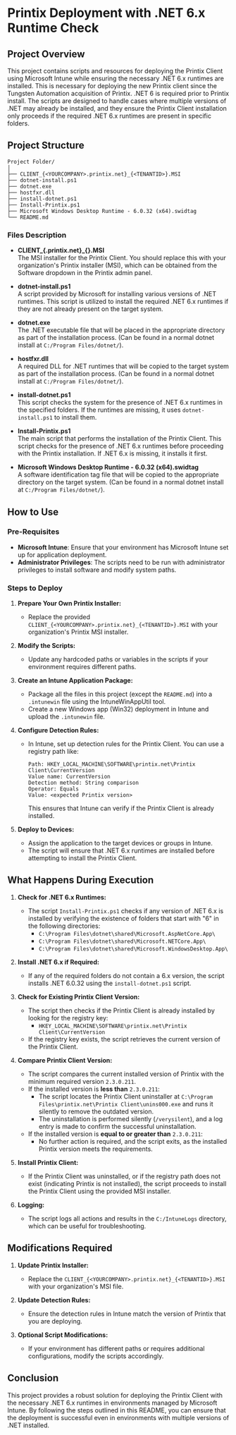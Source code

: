 # Printix Deployment with .NET 6.x Runtime Check

## Project Overview

This project contains scripts and resources for deploying the Printix Client using Microsoft Intune while ensuring the necessary .NET 6.x runtimes are installed. This is necessary for deploying the new Printix client since the Tungsten Automation acquisition of Printix. .NET 6 is required prior to Printix install.
The scripts are designed to handle cases where multiple versions of .NET may already be installed, and they ensure the Printix Client installation only proceeds if the required .NET 6.x runtimes are present in specific folders.

## Project Structure

```
Project Folder/
│
├── CLIENT_{<YOURCOMPANY>.printix.net}_{<TENANTID>}.MSI
├── dotnet-install.ps1
├── dotnet.exe
├── hostfxr.dll
├── install-dotnet.ps1
├── Install-Printix.ps1
├── Microsoft Windows Desktop Runtime - 6.0.32 (x64).swidtag
└── README.md
```

### Files Description

- **CLIENT_{<YOURCOMPANY>.printix.net}_{<TENANTID>}.MSI**  
  The MSI installer for the Printix Client. You should replace this with your organization's Printix installer (MSI), which can be obtained from the Software dropdown in the Printix admin panel.

- **dotnet-install.ps1**  
  A script provided by Microsoft for installing various versions of .NET runtimes. This script is utilized to install the required .NET 6.x runtimes if they are not already present on the target system.

- **dotnet.exe**  
  The .NET executable file that will be placed in the appropriate directory as part of the installation process. (Can be found in a normal dotnet install at `C:/Program Files/dotnet/`).

- **hostfxr.dll**  
  A required DLL for .NET runtimes that will be copied to the target system as part of the installation process. (Can be found in a normal dotnet install at `C:/Program Files/dotnet/`).

- **install-dotnet.ps1**  
  This script checks the system for the presence of .NET 6.x runtimes in the specified folders. If the runtimes are missing, it uses `dotnet-install.ps1` to install them.

- **Install-Printix.ps1**  
  The main script that performs the installation of the Printix Client. This script checks for the presence of .NET 6.x runtimes before proceeding with the Printix installation. If .NET 6.x is missing, it installs it first.

- **Microsoft Windows Desktop Runtime - 6.0.32 (x64).swidtag**  
  A software identification tag file that will be copied to the appropriate directory on the target system. (Can be found in a normal dotnet install at `C:/Program Files/dotnet/`).

## How to Use

### Pre-Requisites

- **Microsoft Intune**: Ensure that your environment has Microsoft Intune set up for application deployment.
- **Administrator Privileges**: The scripts need to be run with administrator privileges to install software and modify system paths.

### Steps to Deploy

1. **Prepare Your Own Printix Installer:**
   - Replace the provided `CLIENT_{<YOURCOMPANY>.printix.net}_{<TENANTID>}.MSI` with your organization's Printix MSI installer.

2. **Modify the Scripts:**
   - Update any hardcoded paths or variables in the scripts if your environment requires different paths.

3. **Create an Intune Application Package:**
   - Package all the files in this project (except the `README.md`) into a `.intunewin` file using the IntuneWinAppUtil tool.
   - Create a new Windows app (Win32) deployment in Intune and upload the `.intunewin` file.

4. **Configure Detection Rules:**
   - In Intune, set up detection rules for the Printix Client. You can use a registry path like:

     ```
     Path: HKEY_LOCAL_MACHINE\SOFTWARE\printix.net\Printix Client\CurrentVersion
     Value name: CurrentVersion
     Detection method: String comparison
     Operator: Equals
     Value: <expected Printix version>
     ```

     This ensures that Intune can verify if the Printix Client is already installed.

5. **Deploy to Devices:**
   - Assign the application to the target devices or groups in Intune.
   - The script will ensure that .NET 6.x runtimes are installed before attempting to install the Printix Client.

## What Happens During Execution

1. **Check for .NET 6.x Runtimes:**
   - The script `Install-Printix.ps1` checks if any version of .NET 6.x is installed by verifying the existence of folders that start with "6" in the following directories:
     - `C:\Program Files\dotnet\shared\Microsoft.AspNetCore.App\`
     - `C:\Program Files\dotnet\shared\Microsoft.NETCore.App\`
     - `C:\Program Files\dotnet\shared\Microsoft.WindowsDesktop.App\`

2. **Install .NET 6.x if Required:**
   - If any of the required folders do not contain a 6.x version, the script installs .NET 6.0.32 using the `install-dotnet.ps1` script.

3. **Check for Existing Printix Client Version:**
   - The script then checks if the Printix Client is already installed by looking for the registry key:
     - `HKEY_LOCAL_MACHINE\SOFTWARE\printix.net\Printix Client\CurrentVersion`
   - If the registry key exists, the script retrieves the current version of the Printix Client.

4. **Compare Printix Client Version:**
   - The script compares the current installed version of Printix with the minimum required version `2.3.0.211`.
   - If the installed version is **less than** `2.3.0.211`:
     - The script locates the Printix Client uninstaller at `C:\Program Files\printix.net\Printix Client\unins000.exe` and runs it silently to remove the outdated version.
     - The uninstallation is performed silently (`/verysilent`), and a log entry is made to confirm the successful uninstallation.
   - If the installed version is **equal to or greater than** `2.3.0.211`:
     - No further action is required, and the script exits, as the installed Printix version meets the requirements.

5. **Install Printix Client:**
   - If the Printix Client was uninstalled, or if the registry path does not exist (indicating Printix is not installed), the script proceeds to install the Printix Client using the provided MSI installer.

6. **Logging:**
   - The script logs all actions and results in the `C:/IntuneLogs` directory, which can be useful for troubleshooting.

## Modifications Required

1. **Update Printix Installer:**
   - Replace the `CLIENT_{<YOURCOMPANY>.printix.net}_{<TENANTID>}.MSI` with your organization's MSI file.

2. **Update Detection Rules:**
   - Ensure the detection rules in Intune match the version of Printix that you are deploying.

3. **Optional Script Modifications:**
   - If your environment has different paths or requires additional configurations, modify the scripts accordingly.

## Conclusion

This project provides a robust solution for deploying the Printix Client with the necessary .NET 6.x runtimes in environments managed by Microsoft Intune. By following the steps outlined in this README, you can ensure that the deployment is successful even in environments with multiple versions of .NET installed.
